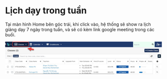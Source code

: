 # Lịch dạy trong tuần

Tại màn hình Home bên góc trái, khi click vào, hệ thống sẽ show ra lịch giảng dạy 7 ngày trong tuần, và sẽ có kèm link google meeting trong các buổi.

![](../.gitbook/assets/thong-tin-2.jpg)

